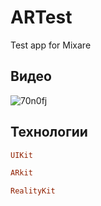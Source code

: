 # ARTest
Test app for Mixare

## Видео

![70n0fj](https://user-images.githubusercontent.com/89085993/201546783-12adc67c-cdec-4b78-bc15-d7d720b685fb.gif)

## Технологии

```ruby
UIKit
```
```ruby
ARkit
```
```ruby
RealityKit
```


